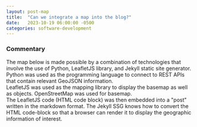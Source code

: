 ```yaml
---
layout: post-map
title:  "Can we integrate a map into the blog?"
date:   2023-10-19 06:00:00 -0500
categories: software-development
---
```

### Commentary  
The map below is made possible by a combination of technologies that involve the use of Python, LeafletJS library, and Jekyll static site generator.  
Python was used as the programming language to connect to REST APIs that contain relevant GeoJSON information.  
LeafletJS was used as the mapping library to display the basemap as well as objects. OpenStreetMap was used for basemap.  
The LeafletJS code (HTML code block) was then embedded into a "post" written in the markdown format. The Jekyll SSG knows how to convert the HTML code-block so that a browser can render it to display the geographic information of interest.  
<div id="map"></div>

<script>
         // Starter code to show OSM tiles on a map.  
         var map = L.map('map').setView([39.983334, -82.983330], 11);
         
         L.tileLayer('https://tile.openstreetmap.org/{z}/{x}/{y}.png', {
            maxZoom: 13,
            attribution: '&copy; Map data from <a href="http://www.openstreetmap.org/copyright">OpenStreetMap</a>'
         }).addTo(map);

         // Add ZipCode
         var geoJSONZipCode = new L.GeoJSON.AJAX(["https://www.mohitmandokhot.com/_data/43235.json"])
         geoJSONZipCode.addTo(map)
         
         // Interactivity enabled code
         var popup = L.popup();
         function onMapClick(e) {
            popup
               .setLatLng(e.latlng)
               .setContent("You clicked the map at " + e.latlng.toString())
               .openOn(map);
         }
         map.on('click', onMapClick);

</script>  

